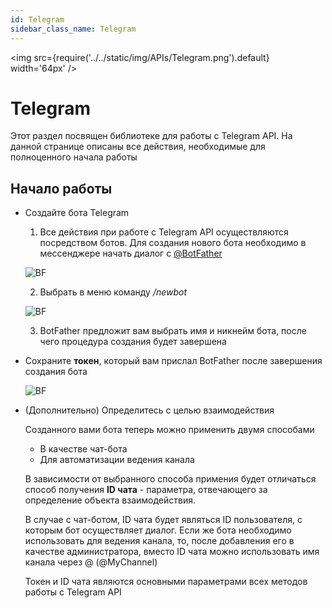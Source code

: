 ```yaml
---
id: Telegram
sidebar_class_name: Telegram
---
```


<img src={require('../../static/img/APIs/Telegram.png').default} width='64px' />

# Telegram

Этот раздел посвящен библиотеке для работы с Telegram API. На данной странице описаны все действия, необходимые для полноценного начала работы

## Начало работы

- Создайте бота Telegram

	1. Все действия при работе с Telegram API осуществляются посредством ботов. Для создания нового бота необходимо в мессенджере начать диалог с [@BotFather](https://t.me/BotFather)

	![BF](../../static/img/Docs/Telegram/2.png)

	2. Выбрать в меню команду */newbot*
	
	![BF](../../static/img/Docs/Telegram/3.png)
	
	3. BotFather предложит вам выбрать имя и никнейм бота, после чего процедура создания будет завершена
	
- Сохраните **токен**, который вам прислал BotFather после завершения создания бота
	
	![BF](../../static/img/Docs/Telegram/1.png)
	
- (Дополнительно) Определитесь с целью взаимодействия
 
	Созданного вами бота теперь можно применить двумя способами
	
	- В качестве чат-бота
	- Для автоматизации ведения канала
	
	В зависимости от выбранного способа примения будет отличаться способ получения **ID чата** - параметра, отвечающего за определение объекта взаимодействия.
	
	В случае с чат-ботом, ID чата будет являться ID пользователя, с которым бот осуществляет диалог. Если же бота необходимо использовать для ведения канала, то, после добавления его в качестве администратора, вместо ID чата можно использовать имя канала через @ (@MyChannel)
	
	Токен и ID чата являются основными параметрами всех методов работы с Telegram API